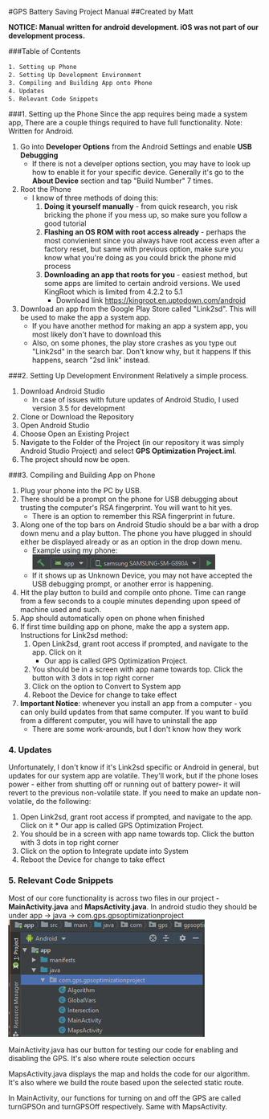 #GPS Battery Saving Project Manual
##Created by Matt

__NOTICE: Manual written for android development. iOS was not part of our development process.__

###Table of Contents

	1. Setting up Phone
	2. Setting Up Development Environment
	3. Compiling and Building App onto Phone
	4. Updates
	5. Relevant Code Snippets







###1. Setting up the Phone
Since the app requires being made a system app, There are a couple things required to have full functionality. Note: Written for Android. 

1. Go into __Developer Options__ from the Android Settings and enable __USB Debugging__
	- If there is not a develper options section, you may have to look up how to enable it for your specific device. Generally it's go to the __About Device__ section and tap "Build Number" 7 times.
2. Root the Phone
	- I know of three methods of doing this:
		1. __Doing it yourself manually__ - from quick research, you risk bricking the phone if you mess up, so make sure you follow a good tutorial
		2. __Flashing an OS ROM with root access already__ - perhaps the most convienient since you always have root access even after a factory reset, but same with previous option, make sure you know what you're doing as you could brick the phone mid process
		3. __Downloading an app that roots for you__ - easiest method, but some apps are limited to certain android versions. We used KingRoot which is limited from 4.2.2 to 5.1
			* Download link https://kingroot.en.uptodown.com/android 
3. Download an  app from the Google Play Store called "Link2sd". This will be used to make the app a system app.
	* If you have another method for making an app a system app, you most likely don't have to download this
	* Also, on some phones, the play store crashes as you type out "Link2sd" in the search bar. Don't know why, but it happens If this happens, search "2sd link" instead.

###2. Setting Up Development Environment
Relatively a simple process.

1. Download Android Studio
	* In case of issues with future updates of Android Studio, I used version 3.5 for development
2. Clone or Download the Repository
3. Open Android Studio
4. Choose Open an Existing Project
5. Navigate to the Folder of the Project (in our repository it was simply Android Studio Project) and select __GPS Optimization Project.iml__.
6. The project should now be open.

###3. Compiling and Building App on Phone
1. Plug your phone into the PC by USB.
2. There should be a prompt on the phone for USB debugging about trusting the  computer's RSA fingerprint. You will want to hit yes. 
	* There is an option to remember this RSA fingerprint in future.
3. Along one of the top bars on Android Studio should be a bar with a drop down menu and a play button. The phone you have plugged in should either be displayed already or as an option in the drop down menu. 
	* Example using my phone: ![MenuExample](ManualPhotos/DropDownAndPlay.png)
	* If it shows up as Unknown Device, you may not have accepted the USB debugging prompt, or another error is happening.
4.  Hit the play button to build and compile onto phone. Time can range from a few seconds to a couple minutes depending upon speed of machine used and such.
5.  App should automatically open on phone when finished
6.  If first time building app on phone, make the app a system app. Instructions for Link2sd method: 
	1.  Open Link2sd, grant root access if prompted, and navigate to the app. Click on it 
		*  Our app is called GPS Optimization Project.
	2.  You should be in a screen with app name towards top. Click the button with 3 dots in top right corner
	3.  Click on the option to Convert to System app
	4.  Reboot the Device for change to take effect
7. __Important Notice__: whenever you install an app from a computer - you can only build updates from that same computer. If you want to build from a different computer, you will have to uninstall the app
	* There are some work-arounds, but I don't know how they work

### 4. Updates
Unfortunately, I don't know if it's Link2sd specific or Android in general, but updates for our system app are volatile. They'll work, but if the phone loses power - either from shutting off or running out of battery power- it will revert to the previous non-volatile state. If you need to make an update non-volatile, do the following:
	
1.  Open Link2sd, grant root access if prompted, and navigate to the app. Click on it 
		*  Our app is called GPS Optimization Project.
2.  You should be in a screen with app name towards top. Click the button with 3 dots in top right corner
3.  Click on the option to Integrate update into System
4.  Reboot the Device for change to take effect

### 5. Relevant Code Snippets
Most of our core functionality is across two files in our project - __MainActivity.java__ and __MapsActivity.java__.
In android studio they should be under app -> java -> com.gps.gpsoptimizationproject
![Main and Map](ManualPhotos/MMLocation.png)

MainActivity.java has our button for testing our code for enabling and disabling the GPS. It's also where route selection occurs

MapsActivity.java displays the map and holds the code for our algorithm. It's also where we build the route based upon the selected static route.

In MainActivity, our functions for turning on and off the GPS are called turnGPSOn and turnGPSOff respectively. Same with MapsActivity. 